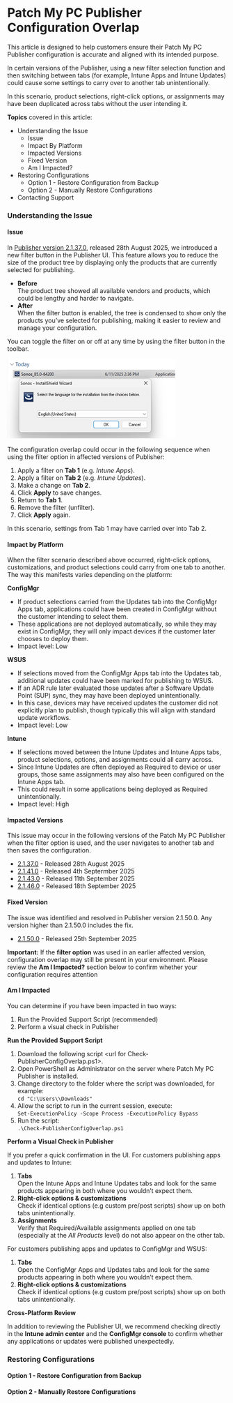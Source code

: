 # Patch My PC Publisher Configuration Overlap

This article is designed to help customers ensure their Patch My PC Publisher configuration is accurate and aligned with its intended purpose.

In certain versions of the Publisher, using a new filter selection function and then switching between tabs (for example, Intune Apps and Intune Updates) could cause some settings to carry over to another tab unintentionally.

In this scenario, product selections, right-click options, or assignments may have been duplicated across tabs without the user intending it.

**Topics** covered in this article:

* Understanding the Issue
  * Issue
  * Impact By Platform
  * Impacted Versions
  * Fixed Version
  * Am I Impacted?
* Restoring Configurations
  * Option 1 - Restore Configuration from Backup
  * Option 2 - Manually Restore Configurations
* Contacting Support

### Understanding the Issue <a href="#h-understanding-the-issue" id="h-understanding-the-issue"></a>

#### Issue <a href="#h-issue" id="h-issue"></a>

In [Publisher version 2.1.37.0](https://docs.patchmypc.com/publisher/publisher-release-notes#id-2.1.37.0-2025-08-28), released 28th August 2025, we introduced a new filter button in the Publisher UI. This feature allows you to reduce the size of the product tree by displaying only the products that are currently selected for publishing.

* **Before**\
  The product tree showed all available vendors and products, which could be lengthy and harder to navigate.
* **After**\
  When the filter button is enabled, the tree is condensed to show only the products you’ve selected for publishing, making it easier to review and manage your configuration.

You can toggle the filter on or off at any time by using the filter button in the toolbar.

![](/_images/image-13.png)

The configuration overlap could occur in the following sequence when using the filter option in affected versions of Publisher:

1. Apply a filter on **Tab 1** (e.g. _Intune Apps_).
2. Apply a filter on **Tab 2** (e.g. _Intune Updates_).
3. Make a change on **Tab 2**.
4. Click **Apply** to save changes.
5. Return to **Tab 1**.
6. Remove the filter (unfilter).
7. Click **Apply** again.

In this scenario, settings from Tab 1 may have carried over into Tab 2.

#### Impact by Platform <a href="#h-impact-by-platform" id="h-impact-by-platform"></a>

When the filter scenario described above occurred, right-click options, customizations, and product selections could carry from one tab to another. The way this manifests varies depending on the platform:

**ConfigMgr**

* If product selections carried from the Updates tab into the ConfigMgr Apps tab, applications could have been created in ConfigMgr without the customer intending to select them.
* These applications are not deployed automatically, so while they may exist in ConfigMgr, they will only impact devices if the customer later chooses to deploy them.
* Impact level: Low

**WSUS**

* If selections moved from the ConfigMgr Apps tab into the Updates tab, additional updates could have been marked for publishing to WSUS.
* If an ADR rule later evaluated those updates after a Software Update Point (SUP) sync, they may have been deployed unintentionally.
* In this case, devices may have received updates the customer did not explicitly plan to publish, though typically this will align with standard update workflows.
* Impact level: Low

**Intune**

* If selections moved between the Intune Updates and Intune Apps tabs, product selections, options, and assignments could all carry across.
* Since Intune Updates are often deployed as Required to device or user groups, those same assignments may also have been configured on the Intune Apps tab.
* This could result in some applications being deployed as Required unintentionally.
* Impact level: High

#### Impacted Versions <a href="#h-impacted-versions" id="h-impacted-versions"></a>

This issue may occur in the following versions of the Patch My PC Publisher when the filter option is used, and the user navigates to another tab and then saves the configuration.

* [2.1.37.0](https://docs.patchmypc.com/publisher/publisher-release-notes#id-2.1.37.0-2025-08-28) - Released 28th August 2025
* [2.1.41.0](https://docs.patchmypc.com/publisher/publisher-release-notes#id-2.1.41.0-2025-09-04) - Released 4th Septermber 2025
* [2.1.43.0](https://docs.patchmypc.com/publisher/publisher-release-notes#id-2.1.43.0-2025-09-11) - Released 11th September 2025
* [2.1.46.0](https://docs.patchmypc.com/publisher/publisher-release-notes#id-2.1.46.0-2025-09-18) - Released 18th September 2025

#### Fixed Version <a href="#h-fixed-version" id="h-fixed-version"></a>

The issue was identified and resolved in Publisher version 2.1.50.0. Any version higher than 2.1.50.0 includes the fix.

* [2.1.50.0](https://docs.patchmypc.com/publisher/publisher-release-notes#id-2.1.50.0-2025-09-25) - Released 25th September 2025

**Important:** If the **filter option** was used in an earlier affected version, configuration overlap may still be present in your environment. Please review the **Am I Impacted?** section below to confirm whether your configuration requires attention

#### Am I Impacted <a href="#h-am-i-impacted" id="h-am-i-impacted"></a>

You can determine if you have been impacted in two ways:

1. Run the Provided Support Script (recommended)
2. Perform a visual check in Publisher

**Run the Provided Support Script**

1. Download the following script \<url for Check-PublisherConfigOverlap.ps1>.
2. Open PowerShell as Administrator on the server where Patch My PC Publisher is installed.
3. Change directory to the folder where the script was downloaded, for example:\
   `cd "C:\Users\\Downloads"`
4. Allow the script to run in the current session, execute:\
   `Set-ExecutionPolicy -Scope Process -ExecutionPolicy Bypass`
5. Run the script:\
   `.\Check-PublisherConfigOverlap.ps1`

**Perform a Visual Check in Publisher**

If you prefer a quick confirmation in the UI. For customers publishing apps and updates to Intune:

1. **Tabs**\
   Open the Intune Apps and Intune Updates tabs and look for the same products appearing in both where you wouldn’t expect them.
2. **Right-click options & customizations**\
   Check if identical options (e.g custom pre/post scripts) show up on both tabs unintentionally.
3. **Assignments**\
   Verify that Required/Available assignments applied on one tab (especially at the _All Products_ level) do not also appear on the other tab.

For customers publishing apps and updates to ConfigMgr and WSUS:

1. **Tabs**\
   Open the ConfigMgr Apps and Updates tabs and look for the same products appearing in both where you wouldn’t expect them.
2. **Right-click options & customizations**\
   Check if identical options (e.g custom pre/post scripts) show up on both tabs unintentionally.

**Cross-Platform Review**

In addition to reviewing the Publisher UI, we recommend checking directly in the **Intune admin center** and the **ConfigMgr console** to confirm whether any applications or updates were published unexpectedly.

### Restoring Configurations <a href="#h-restoring-configurations" id="h-restoring-configurations"></a>

#### Option 1 - Restore Configuration from Backup <a href="#h-option-1-restore-configuration-from-backup" id="h-option-1-restore-configuration-from-backup"></a>

#### Option 2 - Manually Restore Configurations <a href="#h-option-2-manually-restore-configurations" id="h-option-2-manually-restore-configurations"></a>